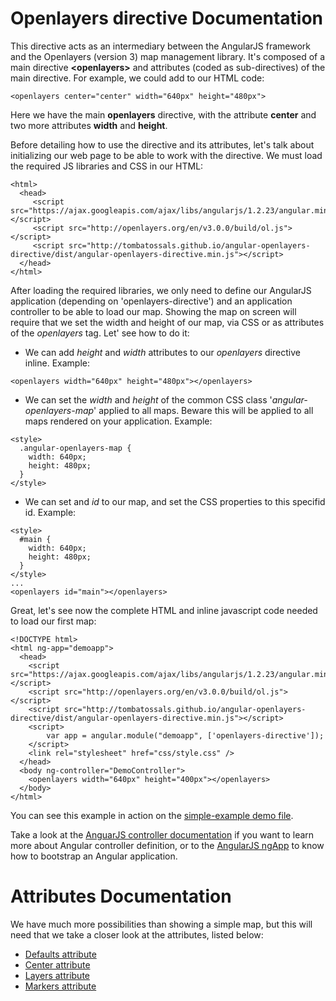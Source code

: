 Openlayers directive Documentation
==================================

This directive acts as an intermediary between the AngularJS framework and the Openlayers (version 3) map management library. It's composed of a main directive **&lt;openlayers&gt;** and attributes (coded as sub-directives) of the main directive. For example, we could add to our HTML code:

```
<openlayers center="center" width="640px" height="480px">
```

Here we have the main **openlayers** directive, with the attribute **center** and two more attributes **width** and **height**.

Before detailing how to use the directive and its attributes, let's talk about initializing our web page to be able to work with the directive. We must load the required JS libraries and CSS in our HTML:

```
<html>
  <head>
     <script src="https://ajax.googleapis.com/ajax/libs/angularjs/1.2.23/angular.min.js"></script>
     <script src="http://openlayers.org/en/v3.0.0/build/ol.js"></script>
     <script src="http://tombatossals.github.io/angular-openlayers-directive/dist/angular-openlayers-directive.min.js"></script>
  </head>
</html>
```

After loading the required libraries, we only need to define our AngularJS application (depending on 'openlayers-directive') and an application controller to be able to load our map. Showing the map on screen will require that we set the width and height of our map, via CSS or as attributes of the *openlayers* tag. Let' see how to do it:

- We can add *height* and *width* attributes to our *openlayers* directive inline. Example:

```
<openlayers width="640px" height="480px"></openlayers>
```

- We can set the *width* and *height* of the common CSS class '*angular-openlayers-map*' applied to all maps. Beware this will be applied to all maps rendered on your application. Example:

```
<style>
  .angular-openlayers-map {
    width: 640px;
    height: 480px;
  }
</style>
```

- We can set and *id* to our map, and set the CSS properties to this specifid id. Example:

```
<style>
  #main {
    width: 640px;
    height: 480px;
  }
</style>
...
<openlayers id="main"></openlayers>
```

Great, let's see now the complete HTML and inline javascript code needed to load our first map:

```
<!DOCTYPE html>
<html ng-app="demoapp">
  <head>
    <script src="https://ajax.googleapis.com/ajax/libs/angularjs/1.2.23/angular.min.js"></script>
    <script src="http://openlayers.org/en/v3.0.0/build/ol.js"></script>
    <script src="http://tombatossals.github.io/angular-openlayers-directive/dist/angular-openlayers-directive.min.js"></script>
    <script>
        var app = angular.module("demoapp", ['openlayers-directive']);
    </script>
    <link rel="stylesheet" href="css/style.css" />
  </head>
  <body ng-controller="DemoController">
    <openlayers width="640px" height="400px"></openlayers>
  </body>
</html>
```

You can see this example in action on the [simple-example demo file](http://tombatossals.github.io/angular-openlayers-directive/examples/01-simple-example.html).

Take a look at the [AnguarJS controller documentation](http://docs.angularjs.org/guide/controller) if you want to learn more about Angular controller definition, or to the [AngularJS ngApp](http://docs.angularjs.org/api/ng.directive:ngApp) to know how to bootstrap an Angular application.

Attributes Documentation
========================

We have much more possibilities than showing a simple map, but this will need that we take a closer look at the attributes, listed below:

- [Defaults attribute](https://github.com/tombatossals/angular-openlayers-directive/blob/master/doc/defaults-attribute.md)
- [Center attribute](https://github.com/tombatossals/angular-openlayers-directive/blob/master/doc/center-attribute.md)
- [Layers attribute](https://github.com/tombatossals/angular-openlayers-directive/blob/master/doc/layers-attribute.md)
- [Markers attribute](https://github.com/tombatossals/angular-openlayers-directive/blob/master/doc/markers-attribute.md)
